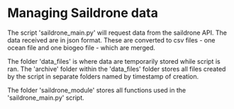 Managing Saildrone data
===============================================================================

The script 'saildrone_main.py' will request data from the saildrone API. The
data received are in json format. These are converted to csv files - one ocean
file and one biogeo file - which are merged.

The folder 'data_files' is where data are temporarily stored while script is
ran. The 'archive' folder within the 'data_files' folder stores all files
created by the script in separate folders named by timestamp of creation.

The folder 'saildrone_module' stores all functions used in the
'saildrone_main.py' script.